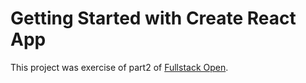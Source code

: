 # Getting Started with Create React App

This project was exercise of part2 of [Fullstack Open](https://fullstackopen.com/en/part2/rendering_a_collection_modules#exercises-2-1-2-5).

